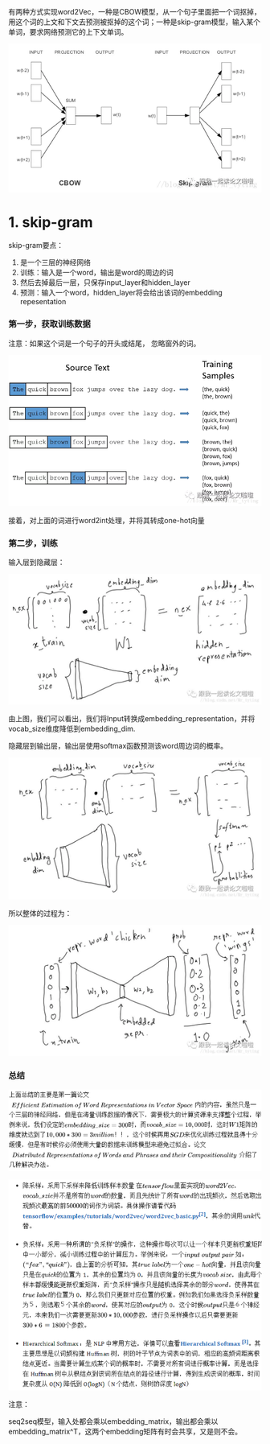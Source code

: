 有两种方式实现word2Vec，一种是CBOW模型，从一个句子里面把一个词抠掉，用这个词的上文和下文去预测被抠掉的这个词；一种是skip-gram模型，输入某个单词，要求网络预测它的上下文单词。

![img](images/640.webp)



# 1. skip-gram

skip-gram要点：

1. 是一个三层的神经网络
2. 训练：输入是一个word，输出是word的周边的词
3. 然后去掉最后一层，只保存input_layer和hidden_layer
4. 预测：输入一个word，hidden_layer将会给出该词的embedding repesentation



### 第一步，获取训练数据

注意：如果这个词是一个句子的开头或结尾， 忽略窗外的词。

![img](images/640-1572829481674.webp)

接着，对上面的词进行word2int处理，并将其转成one-hot向量



### 第二步，训练

输入层到隐藏层：

![img](images/640-1572829706611.webp)

由上图，我们可以看出，我们将Input转换成embedding_representation，并将vocab_size维度降低到embedding_dim.

隐藏层到输出层，输出层使用softmax函数预测该word周边词的概率。

![img](images/640-1572829836100.webp)

所以整体的过程为：

![img](images/640-1572829856020.webp)



### 总结

![1572829940467](images/1572829940467.png)

![1572830136341](images/1572830136341.png)

注意：

seq2seq模型，输入处都会乘以embedding_matrix，输出都会乘以embedding_matrix^T，这两个embedding矩阵有时会共享，又是则不会。

